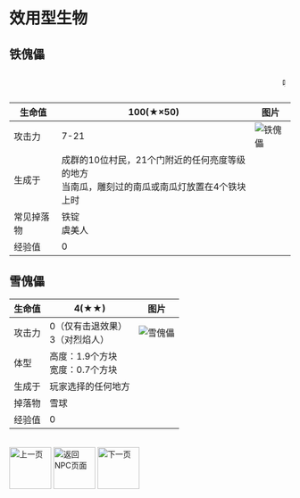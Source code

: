 # 效用型生物
## 铁傀儡
<div style="padding:10px;">
    <marquee direction="left"><span style="font-weight: bolder:font-size: 30px; color: black;">听说如果你攻击铁傀儡，那会成为你今生最后的壮举</span></marquee>
</div>

生命值 | 100(★×50) | 图片
-- | -- | -- 
攻击力 | 7-21 | ![铁傀儡](./img/225px-Village_Golem.png)
生成于 | 成群的10位村民，21个门附近的任何亮度等级的地方<br />当南瓜，雕刻过的南瓜或南瓜灯放置在4个铁块上时 
常见掉落物 | 铁锭<br />虞美人
经验值 | 0

## 雪傀儡

生命值 | 4(★★) | 图片
 -- | -- | -- 
攻击力 | 0（仅有击退效果）<br />3（对烈焰人） | ![雪傀儡](./img/xue.png) 
体型 | 高度：1.9个方块<br />宽度：0.7个方块 
生成于 | 玩家选择的任何地方
掉落物 | 雪球
经验值 | 0

<br />
<div class="align-justify">

<div style="display: inline-block;">
<a href="./introduce/NPC_zhongli.html">
    <img src="./img/qianfan.png" alt="上一页" title="上一页" width="75">
</a>
</div>

<div style="display: inline-block;">
<a href="./introduce/major.html">
    <img src="./img/huizhuye.png" alt="返回NPC页面" title="返回NPC页面" width="75">
</a>
</div>

<div style="display: inline-block;">
<a href="./introduce/NPC_kexun.html">
    <img src="./img/fanye.png" alt="下一页" title="下一页" width="75">
</a>
</div>

</div>
